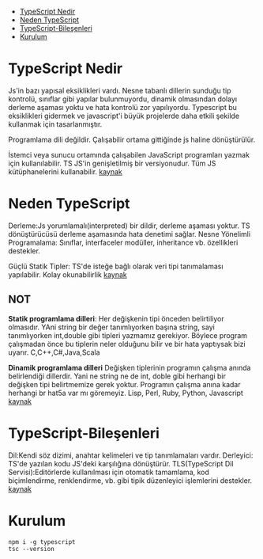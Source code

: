 - [TypeScript Nedir](#TypeScript-Nedir)
- [Neden TypeScript](#Neden-TypeScript)
- [TypeScript-Bileşenleri](#TypeScript-Bileşenleri)
- [Kurulum](#Kurulum)


# TypeScript Nedir
Js'in bazı yapısal eksiklikleri vardı. Nesne tabanlı dillerin sunduğu tip kontrolü, sınıflar gibi yapılar bulunmuyordu, dinamik olmasından dolayı derleme aşaması yoktu ve hata kontrolü zor yapılıyordu. Typescript bu eksiklikleri gidermek ve javascript'i büyük projelerde daha etkili şekilde kullanmak için tasarlanmıştır.

Programlama dili değildir. Çalışabilir ortama gittiğinde js haline dönüştürülür. 

İstemci veya sunucu ortamında çalışabilen JavaScript programları yazmak için kullanılabilir. 
TS JS'in genişletilmiş bir versiyonudur.
Tüm JS kütüphanelerini kullanabilir.
[kaynak](https://devnot.com/2019/typescript-nedir/)

# Neden TypeScript
Derleme:Js yorumlamalı(interpreted) bir dildir, derleme aşaması yoktur. TS dönüştürücüsü derleme aşamasında hata denetimi sağlar.
Nesne Yönelimli Programalama: Sınıflar, interfaceler modüller, inheritance vb. özellikleri destekler.

Güçlü Statik Tipler: TS'de isteğe bağlı olarak veri tipi tanımalaması yapılabilir.
Kolay okunabilirlik
[kaynak](https://devnot.com/2019/typescript-nedir/)

## NOT

**Statik programlama dilleri**:
Her değişkenin tipi önceden belirtiliyor olmasıdır. YAni string bir değer tanımlıyorken başına string, sayi tanımlıyorken int,double gibi tipleri yazmamız gerekiyor.
Böylece program çalışmadan önce bu tiplerin neler olduğunu bilir ve bir hata yaptıysak bizi uyarır.
C,C++,C#,Java,Scala

**Dinamik programlama dilleri**
Değişken tiplerinin programın çalışma anında belirlendiği dillerdir. Yani ne string ne de int, doble gibi herhangi bir değişken tipi belirtmemize gerek yoktur.
Programın çalışma anına kadar herhangi br hat5a var mı göremeyiz.
Lisp, Perl, Ruby, Python, Javascript
[kaynak](https://www.kadir.xyz/yazi/65/statik-ve-dinamik-programlama-dillerinin-farklari)

# TypeScript-Bileşenleri
Dil:Kendi söz dizimi, anahtar kelimeleri ve tip tanımlamaları vardır.
Derleyici: TS'de yazılan kodu JS'deki karşılığına dönüştürür.
TLS(TypeScript Dil Servisi):Editörlerde kullanılması için otomatik tamamlama, kod biçimlendirme, renklendirme, vb. gibi tipik düzenleyici işlemlerini destekler.
[kaynak](https://devnot.com/2019/typescript-nedir/)

# Kurulum
    npm i -g typescript
    tsc --version